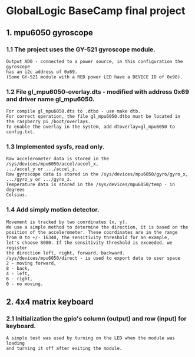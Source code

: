 # **GlobalLogic BaseCamp final project**  

## **1. mpu6050 gyroscope**  
### 1.1 The project uses the GY-521 gyroscope module.  
    Output AD0 - connected to a power source, in this configuration the gyroscope  
    has an i2c address of 0x69.  
    (Some GY-521 module with a RED power LED have a DEVICE ID of 0x98).  

### 1.2 File gl_mpu6050-overlay.dts - modified with address 0x69 and driver name gl_mpu6050.  
    For compile gl_mpu6050.dts to .dtbo - use make dtb.  
    For correct operation, the file gl_mpu6050.dtbo must be located in  
    the raspberry pi /boot/overlays.  
    To enable the overlay in the system, add dtoverlay=gl_mpu6050 to config.txt.  

### 1.3 Implemented sysfs, read only.  
    Raw accelerometer data is stored in the /sys/devices/mpu6050/accel/accel_x,  
    .../accel_y or .../accel_z.     
    Raw gyroscope data is stored in the /sys/devices/mpu6050/gyro/gyro_x,     
    .../gyro_y or .../gyro_z.     
    Temperature data is stored in the /sys/devices/mpu6050/temp - in degrees     
    Celsius.     

### 1.4 Add simply motion detector.     
    Movement is tracked by two coordinates (x, y).     
    We use a simple method to determine the direction, it is based on the     
    position of the accelerometer. These coordinates are in the range  
    from 0 to +/- 16340, the sensitivity threshold for an example,  
    let's choose 8000. If the sensitivity threshold is exceeded, we register  
    the direction left, right, forward, backward.  
    /sys/devices/mpu6050/direct - is used to export data to user space  
    2 - moving forward,  
    8 - back,  
    4 - left,  
    6 - right,  
    0 - no moving.  
  
## **2. 4x4 matrix keyboard**  
### 2.1 Initialization the gpio's column (output) and row (input) for keyboard.  
    A simple test was used by turning on the LED when the module was loading  
    and turning it off after exiting the module.  
      
